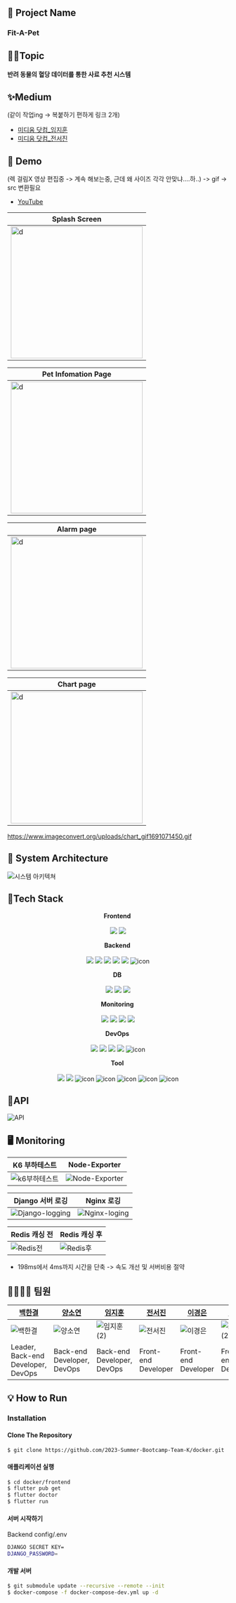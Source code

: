 ## 🐶 Project Name 
<strong><h3>Fit-A-Pet </h3></strong>

## 👩‍💻Topic
<h4>반려 동물의 혈당 데이터를 통한 사료 추천 시스템</h4>

## ✨Medium
(같이 작업ing -> 복붙하기 편하게 링크 2개)
<br>
- [미디움 닷컴_임지훈](https://medium.com/@ljh01051826177/fit-a-pet-ba7eb469753c)<br>
- [미디움 닷컴_전서진](https://medium.com/@chsg0321/fit-a-pet-aee8d4b6a3f4)

## 🎥 Demo
(렉 걸림X 영상 편집중 -> 계속 해보는중, 근데 왜 사이즈 각각 안맞냐....하..) -> gif -> src 변환필요 

- [YouTube](https://www.youtube.com/watch?v=xbX8Dx5u6nE) <br>

Splash Screen|
-------------|
<img width="300" alt="d" src="https://www.imageconvert.org/uploads/splash_gif1691070542.gif">|

Pet Infomation Page|
-------------------|
<img width="300" alt="d" src="https://www.imageconvert.org/uploads/%20%EC%84%A0%ED%83%9D_gif1691070315.gif">|

 
Alarm page|
----------|
<img width="300" alt="d" src="https://www.imageconvert.org/uploads/_gif1691071136.gif">|

Chart page|
----------|
<img width="300" alt="d" src="https://www.imageconvert.org/uploads/chart_gif1691071450.gif">|


https://www.imageconvert.org/uploads/chart_gif1691071450.gif


## 📐 System Architecture
![시스템 아키텍쳐](https://github.com/2023-Summer-Bootcamp-Team-K/.github/assets/127572801/cb5102f7-111d-425c-9885-20eeed208a7d)


## 🔧Tech Stack

<p align="center">
<strong> Frontend <br></strong>
<br>
<img src="https://img.shields.io/badge/flutter-02569B?style=for-the-badge&logo=flutter&logoColor=white"> <img src="https://img.shields.io/badge/dart-0175C2?style=for-the-badge&logo=dart&logoColor=white">
</p>

<p align="center">
<strong> Backend <br></strong>
<br>
<img src="https://img.shields.io/badge/django-092E20?style=for-the-badge&logo=django&logoColor=white"> <img src="https://img.shields.io/badge/gunicorn-499848?style=for-the-badge&logo=gunicorn&logoColor=white"> <img src="https://img.shields.io/badge/DJANGO_REST-ff1709?style=for-the-badge&logo=django&logoColor=white&color=ff1709&labelColor=gray"> <img src="https://img.shields.io/badge/redis-DC382D?style=for-the-badge&logo=redis&logoColor=white"> <img src="https://img.shields.io/badge/nginx-009639?style=for-the-badge&logo=nginx&logoColor=white"> <img src="https://img.shields.io/badge/Swagger-85EA2D?style=for-the-badge&logo=Swagger&logoColor=black" alt="icon" />
</p>

<p align="center">
<strong> DB <br></strong>
<br>
<img src="https://img.shields.io/badge/mysql-4479A1?style=for-the-badge&logo=mysql&logoColor=white"> <img src="https://img.shields.io/badge/Amazon S3-DD344C?style=for-the-badge&logo=Amazon S3&logoColor=white"> <img src="https://img.shields.io/badge/amazonrds-527FFF?style=for-the-badge&logo=amazonrds&logoColor=white">
</p>

<p align="center">
<strong> Monitoring <br></strong>
<br>
<img src="https://img.shields.io/badge/grafana-F46800?style=for-the-badge&logo=grafana&logoColor=white"> <img src="https://img.shields.io/badge/elasticstack-005571?style=for-the-badge&logo=elasticstack&logoColor=white"> <img src="https://img.shields.io/badge/prometheus-E6522C?style=for-the-badge&logo=prometheus&logoColor=white">   <img src="https://img.shields.io/badge/node_exporter-E43526?style=for-the-badge&logoColor=black" >
</p>

<p align="center">
<strong> DevOps <br></strong>
<br>
<img src="https://img.shields.io/badge/docker-2496ED?style=for-the-badge&logo=docker&logoColor=white"> <img src="https://img.shields.io/badge/Amazon AWS-FF9900?style=for-the-badge&logo=Amazon AWS&logoColor=white"> <img src="https://img.shields.io/badge/githubactions-2088FF?style=for-the-badge&logo=githubactions&logoColor=white">  <img src="https://img.shields.io/badge/Amazon EC2-FF9900?style=for-the-badge&logo=Amazon EC2&logoColor=white"> <img src="https://img.shields.io/badge/k6-7D64FF?style=for-the-badge&logo=k6&logoColor=white" alt="icon" /> 
</p>

<p align="center">
<strong> Tool <br></strong>
<br>
<img src="https://img.shields.io/badge/GitKraken-179287?style=for-the-badge&logo=GitKraken&logoColor=white">  <img src="https://img.shields.io/badge/slack-4A154B?style=for-the-badge&logo=slack&logoColor=white"> <img src="https://img.shields.io/badge/figma-5B0BB5?style=for-the-badge&logo=figma&logoColor=white" alt="icon" /> <img src="https://img.shields.io/badge/Postman-FF6C37?style=for-the-badge&logo=Postman&logoColor=white" alt="icon" />  <img src="https://img.shields.io/badge/visualstudiocode-007ACC?style=for-the-badge&logo=visualstudiocode&logoColor=white" alt="icon" /> <img src="https://img.shields.io/badge/notion-000000?style=for-the-badge&logo=notion&logoColor=white" alt="icon" /> <img src="https://img.shields.io/badge/pycharm-D9411E?style=for-the-badge&logo=pycharm&logoColor=white" alt="icon" />
</p>



 
## 📍API
![API](https://github.com/2023-Summer-Bootcamp-Team-K/.github/assets/127572801/390803e9-6af7-4c6b-bcbd-b6c0ad36b456)


## 🖥️ Monitoring


 K6 부하테스트 | Node-Exporter |
---------------|---------------|
![k6부하테스트](https://github.com/2023-Summer-Bootcamp-Team-K/.github/assets/137742302/fbef9dc6-1e41-435e-a7eb-72e549165054)| ![Node-Exporter](https://github.com/2023-Summer-Bootcamp-Team-K/.github/assets/137742302/e286f841-6e3b-4567-bd6e-feeea75d0ae4)|

 Django 서버 로깅 | Nginx 로깅 |
---------------|---------------|
![Django-logging](https://github.com/2023-Summer-Bootcamp-Team-K/.github/assets/137742302/f633af9b-5cda-4aa2-a938-88417b9183c6)|![Nginx-loging](https://github.com/2023-Summer-Bootcamp-Team-K/.github/assets/137742302/26e59dcf-b5c1-474a-8959-24c347d5051c)|

Redis 캐싱 전 | Redis 캐싱 후 |
---------------|---------------|
![Redis전](https://github.com/2023-Summer-Bootcamp-Team-K/.github/assets/137742302/e456e2c2-9f8b-4da4-821a-11943eeface2)| ![Redis후](https://github.com/2023-Summer-Bootcamp-Team-K/.github/assets/137742302/f3dba902-c2aa-419a-93a5-c6aceeb162b8)|

- 198ms에서 4ms까지 시간을 단축 -> 속도 개선 및 서버비용 절약





## 👨‍👩‍👧‍👦 팀원

[백한결](https://github.com/baekhangyeol)|[양소연](https://github.com/Xoeon)|[임지훈](https://github.com/limjihoon99)|[전서진](https://github.com/seojinJeon)|[이경은](https://github.com/kyungeunlee07)|[조승연](https://github.com/moanuna)|
------|------|------|--------------------------------------|------|-----|
![백한결](https://github.com/2023-Summer-Bootcamp-Team-K/.github/assets/127572801/fe5a3d0b-144c-42c8-8268-745c1739ebcc) | ![양소연](https://github.com/2023-Summer-Bootcamp-Team-K/.github/assets/127572801/35e6453b-85f2-46e1-b68a-1ddfdf278a19) | ![임지훈 (2)](https://github.com/2023-Summer-Bootcamp-Team-K/.github/assets/127572801/07732ff1-fbb6-4292-9c52-eb2408b16fc4) | ![전서진](https://github.com/2023-Summer-Bootcamp-Team-K/.github/assets/127572801/c620ffde-9f95-4edb-a7d5-41b2b86981f5) | ![이경은](https://github.com/2023-Summer-Bootcamp-Team-K/.github/assets/127572801/76b4dc56-d8ed-4dc7-b883-24f14e075ba5) | ![조승연 (2)](https://github.com/2023-Summer-Bootcamp-Team-K/.github/assets/127572801/710751a4-44a7-452e-98e7-343b9d6f9bb3) | 
Leader, Back-end Developer, DevOps|Back-end Developer, DevOps|Back-end Developer, DevOps|Front-end Developer|Front-end Developer|Front-end Developer|

## 💡 How to Run

### Installation

#### Clone The Repository
```bash
$ git clone https://github.com/2023-Summer-Bootcamp-Team-K/docker.git
```

#### 애플리케이션 실행
```bash
$ cd docker/frontend
$ flutter pub get
$ flutter doctor
$ flutter run
```

#### 서버 시작하기

Backend config/.env
```bash
DJANGO SECRET KEY=
DJANGO_PASSWORD=
```

#### 개발 서버
```bash
$ git submodule update --recursive --remote --init 
$ docker-compose -f docker-compose-dev.yml up -d
```
<!--

**Here are some ideas to get you started:**

🙋‍♀️ A short introduction - what is your organization all about?
🌈 Contribution guidelines - how can the community get involved?
👩‍💻 Useful resources - where can the community find your docs? Is there anything else the community should know?
🍿 Fun facts - what does your team eat for breakfast?
🧙 Remember, you can do mighty things with the power of [Markdown](https://docs.github.com/github/writing-on-github/getting-started-with-writing-and-formatting-on-github/basic-writing-and-formatting-syntax)
-->
